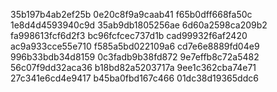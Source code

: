 35b197b4ab2ef25b
0e20c8f9a9caab41
f65b0dff668fa50c
1e8d4d4593940c9d
35ab9db1805256ae
6d60a2598ca209b2
fa998613fcf6d2f3
bc96fcfcec737d1b
cad99932f6af2420
ac9a933cce55e710
f585a5bd022109a6
cd7e6e8889fd04e9
996b33bdb34d8159
0c3fadb9b38fd872
9e7effb8c72a5482
56c07f9dd32aca36
b18bd82a5203717a
9ee1c362cba74e71
27c341e6cd4e9417
b45ba0fbd167c466
01dc38d19365ddc6
